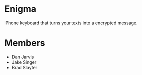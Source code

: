 # Enigma
iPhone keyboard that turns your texts into a encrypted message. 

# Members
* Dan Jarvis
* Jake Singer
* Brad Slayter
